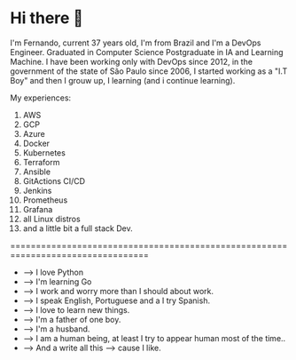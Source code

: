 # Hi there 👋


I'm Fernando, current 37 years old, I'm from Brazil and I'm a DevOps Engineer. Graduated in Computer Science Postgraduate in IA and Learning Machine. I have been working only with DevOps since 2012, in the government of the state of São Paulo since 2006, I started working as a "I.T Boy" and then I grouw up, I learning (and i continue learning).

My experiences:

1. AWS 
2. GCP 
3. Azure 
4. Docker
5. Kubernetes
6. Terraform
7. Ansible
8. GitActions CI/CD
9. Jenkins
10. Prometheus
11. Grafana
12. all Linux distros
13. and a little bit a full stack Dev.

=================================================================================

* --> I love Python
* --> I'm learning Go
* --> I work and worry more than I should about work.
* --> I speak English, Portuguese and a I try Spanish.
* --> I love to learn new things.
* --> I'm a father of one boy.
* --> I'm a husband.
* --> I am a human being, at least I try to appear human most of the time..
* --> And a write all this --> cause I like.
